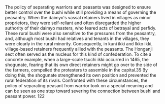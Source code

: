 
The policy of separating warriors and peasants was designed to
ensure better control over the bushi while still providing a means of governing the peasantry. When the daimyo's vassal retainers lived in villages as minor proprietors, they were self-reliant and often disregarded the higher authority of their daimyo masters, who feared acts of betrayal and perfidy. These rural bushi were also sensitive to the pressures from the peasantry, and, although most bushi had relatives and tenants in the villages, they were clearly in the rural minority. Consequently,
in kuni ikki and Ikko ikki, village-based retainers frequently allied with the peasants. The Honganji sect often served as the nucleus for this kind of confederation. To cite a concrete example, when a large-scale tsuchi ikki occurred in 1465, the shogunate, fearing that its own direct retainers might go over to the side of the farmers, compelled the protesters to assemble in the capital.35 By doing this, the shogunate strengthened its own position and prevented the rural federation of its rivals. Confronted with these circumstances, the policy of separating peasant from warrior took on a special meaning and can be seen as one step toward severing the connection between bushi and peasant power. 122